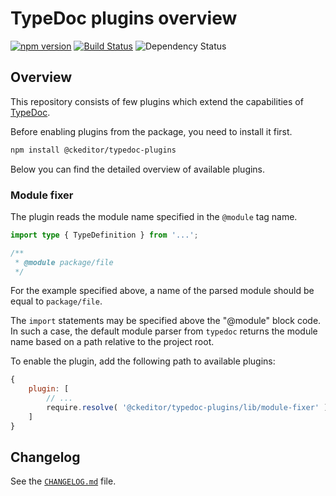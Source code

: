 # TypeDoc plugins overview

[![npm version](https://badge.fury.io/js/%40ckeditor%2Ftypedoc-plugins.svg)](https://www.npmjs.com/package/@ckeditor/typedoc-plugins)
[![Build Status](https://travis-ci.com/ckeditor/ckeditor5-dev.svg?branch=master)](https://app.travis-ci.com/github/ckeditor/ckeditor5-dev)
![Dependency Status](https://img.shields.io/librariesio/release/npm/@ckeditor/typedoc-plugins)

## Overview

This repository consists of few plugins which extend the capabilities of [TypeDoc](https://typedoc.org/).

Before enabling plugins from the package, you need to install it first.

```bash
npm install @ckeditor/typedoc-plugins
```

Below you can find the detailed overview of available plugins.

### Module fixer

The plugin reads the module name specified in the `@module` tag name.

```ts
import type { TypeDefinition } from '...';

/**
 * @module package/file
 */
```

For the example specified above, a name of the parsed module should be equal to `package/file`.

The `import` statements may be specified above the "@module" block code. In such a case, the default module parser from `typedoc` returns the module name based on a path relative to the project root.

To enable the plugin, add the following path to available plugins:

```js
{
    plugin: [
        // ...
        require.resolve( '@ckeditor/typedoc-plugins/lib/module-fixer' )
    ]
}
```

## Changelog

See the [`CHANGELOG.md`](https://github.com/ckeditor/ckeditor5-dev/blob/master/packages/typedoc-plugins/CHANGELOG.md) file.

